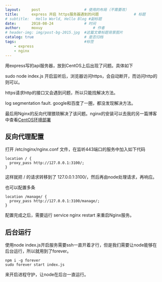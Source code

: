 ```yaml
---
layout:     post   				    # 使用的布局（不需要改）
title:      express 开启 https服务器遇到的问题 				# 标题 
# subtitle:   Hello World, Hello Blog #副标题
date:       2018-08-24 				# 时间
author:     moxuy 						# 作者
# header-img: img/post-bg-2015.jpg 	#这篇文章标题背景图片
catalog: true 						# 是否归档
tags:								#标签
    - express
    - nginx
---
```


用express写的api服务器，放到CentOS上后出现了问题。具体如下

sudo node index.js 开启监听后，浏览器访问https，会自动断开，而访问http的则可以。

https请求http的接口又会遇到问题，所以只能找解决方法。

log segmentation fault. google和百度了一圈，都没发现解决方法。

最后用Nginx的反向代理猥琐解决了该问题。nginx的安装可以去我的另一篇博客中查看[CentOS环境部署](https://www.xuejichang.cn/blogger.html?id=1)
## 反向代理配置
打开 /etc/nginx/nginx.conf 文件，在监听443端口的服务中加入如下代码
```
location / {
  proxy_pass http://127.0.0.1:3100/;
}
```
这样就把 / 的请求转移到了 127.0.0.1:3100/，然后再由node处理请求，再响应。

也可以配置多条
```
location /manage/ {
  proxy_pass http://127.0.0.1:3100/manage/;
}
```
配置完成之后，需要运行 service nginx restart 来重启Nginx服务。
## 后台运行

使用node index.js开启服务需要ssh一直开着才行，但是我们需要让node能够在后台运行，所以就用到了forever。
```
npm i -g forever
sudo forever start index.js
```
来开启进程守护，让node在后台一直运行。